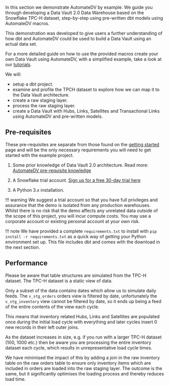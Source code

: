 In this section we demonstrate AutomateDV by example. We guide you through developing a 
Data Vault 2.0 Data Warehouse based on the Snowflake TPC-H dataset, step-by-step using pre-written dbt models using AutomateDV macros.

This demonstration was developed to give users a further understanding of how dbt and AutomateDV could be used to build
a Data Vault using an actual data set.  

For a more detailed guide on how to use the provided macros create your own Data Vault using AutomateDV, 
with a simplified example, take a look at our [tutorials](../tutorial/index.md).

We will:

- setup a dbt project.
- examine and profile the TPCH dataset to explore how we can map it to the Data Vault architecture.
- create a raw staging layer.
- process the raw staging layer.
- create a Data Vault with Hubs, Links, Satellites and Transactional Links using AutomateDV and pre-written models.

## Pre-requisites

These pre-requisites are separate from those found on the [getting started](../tutorial/index.md) page and will 
be the only necessary requirements you will need to get started with the example project. 

1. Some prior knowledge of Data Vault 2.0 architecture.
Read more: [AutomateDV pre-requisite knowledge](../index.md#pre-requisite)

2. A Snowflake trial account. [Sign up for a free 30-day trial here](https://trial.snowflake.com/ab/)

3. A Python 3.x installation.

!!! warning
    We suggest a trial account so that you have full privileges and assurance that the demo is isolated from any
    production warehouses. Whilst there is no risk that the demo affects any unrelated data outside of the 
    scope of this project, you will incur compute costs. 
    You may use a corporate account or existing personal account at your own risk.

!!! note
    We have provided a complete `requirements.txt` to install with `pip install -r requirements.txt`
    as a quick way of getting your Python environment set up. This file includes dbt and comes with the download in the 
    next section.


## Performance

Please be aware that table structures are simulated from the TPC-H dataset. The TPC-H dataset is a static view of data. 

Only a subset of the data contains dates which allow us to simulate daily feeds. The `v_stg_orders` orders view is 
filtered by date, unfortunately the `v_stg_inventory` view cannot be filtered by date, so it ends up being a feed of 
the entire contents of the view each cycle. 

This means that inventory related Hubs, Links and Satellites are populated once during the initial load cycle with 
everything and later cycles insert 0 new records in their left outer joins. 

As the dataset increases in size, e.g. if you run with a larger TPC-H dataset (100, 1000 etc.) then be aware you are 
processing the entire inventory dataset each cycle, which results in unrepresentative load cycle times.

We have minimised the impact of this by adding a join in the raw inventory table on the raw orders table to ensure only 
inventory items which are included in orders are loaded into the raw staging layer. The outcome is the same, but it 
significantly optimises the loading process and thereby reduces load time.